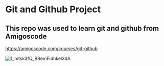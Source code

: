 # Git and Github Project
## This repo was used to learn git and github from Amigoscode

https://amigoscode.com/courses/git-github

![1_mtsk3fQ_BRemFidhkel3dA](https://github.com/user-attachments/assets/a1cb0b27-399e-46df-86ca-13cef4778c36)

